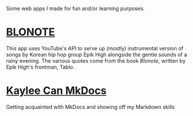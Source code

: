 Some web apps I made for fun and/or learning purposes.

# [BLONOTE](http://mini-beagle.github.io/blonote)
This app uses YouTube's API to serve up (mostly) instrumental version of songs by Korean hip hop group Epik High alongside the gentle sounds of a rainy evening. The various quotes come from the book *Blonote*, written by Epik High's frontman, Tablo.

# [Kaylee Can MkDocs](http://mini-beagle.github.io/MkDocsSite)
Getting acquainted with MkDocs and showing off my Markdown skills
